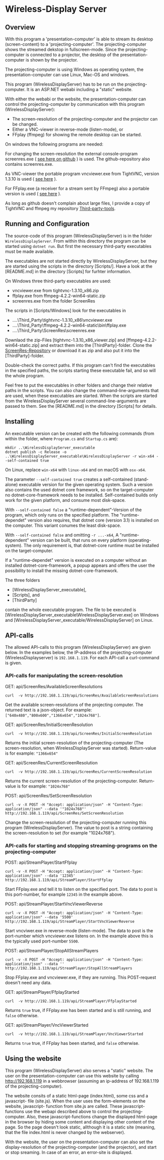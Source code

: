 # Wireless-Display Server

## Overview 
With this program a 'presentation-computer' is able to stream its desktop (screen-content) to
a 'projecting-computer'. The projecting-computer shows the streamed dekstop in
fullscreen-mode. Since the projecting-computer is connected to a projector,
the desktop of the presentation-computer is shown by the projector.

The projecting-computer is using Windows as operating system, the 
presentation-computer can use Linux, Mac-OS and windows.

This program (WirelessDisplayServer) has to be run on the projecting-computer. 
It is an ASP.NET webabi including a "static" website.

With either the webabi or the website, the presentation-computer can control the
projecting-computer by communication with this program (WirelessDisplayServer):

- The screen-resolution of the projecting-computer and the projector can be changed.
- Either a VNC-viewer in reverse-mode (listen-mode), or
- FFplay (ffmpeg) for showing the remote desktop can be started.

On windows the following programs are needed:

For changing the screen-resolution the external console-program screenres.exe 
( [see here on github](https://github.com/lzukw/ScreenRes) )
is used. The github-repository also contains screenres.exe.

As VNC-viewer the portable program vncviewer.exe from TightVNC, version 1.3.10 is used
( [see here](https://www.tightvnc.com/download/1.3.10/tightvnc-1.3.10_x86_viewer.zip) ).

For FFplay.exe (a receiver for a stream sent by FFmpeg) also a portable version is used
( [see here](https://ffmpeg.zeranoe.com/builds/win64/static/ffmpeg-4.2.2-win64-static.zip) ).

As long as github doesn't complain about large files, I provide a copy of 
TightVNC and ffmpeg my repository 
[Third-party-tools](https://github.com/lzukw/Third-party-tools).


## Running and Configuration

The source-code of this program (WirelessDisplayServer) is in the folder 
`WirelessDisplayServer`. From within this directory the program can be started
using `dotnet run`. But first the necessary third-party executables must be 
made available. 

The executables are not started directly by WirelessDisplayServer, but they 
are started using the scripts in the directory [Scripts/<operating-system>]. 
Have a look at the [README.md] in the directory [Scripts] for furhter 
information.

On Windows three third-party executables are used:

- vncviewer.exe from tightvnc-1.3.10_x86.zip
- ffplay.exe from ffmpeg-4.2.2-win64-static.zip
- screenres.exe from the folder ScreenRes

The scripts in [Scripts/Windows] look for the executables in

- ..\..\Third_Party\tightvnc-1.3.10_x86\vncviewer.exe
- ..\..\Third_Party\ffmpeg-4.2.2-win64-static\bin\ffplay.exe
- ..\..\Third_Party\ScreenRes\screenres.exe

Downlaod the zip-Files [tightvnc-1.3.10_x86_viewer.zip] and 
[ffmpeg-4.2.2-win64-static.zip] and extract them into the 
[ThirdParty]-folder. Clone the 
[ScreenRes-Repository](https://github.com/lzukw/ScreenRes) or download it as
zip and also put it into the [ThirdParty]-folder.

Double-check the correct paths. If this program can't find the executables in 
the specified paths, the scripts starting these executable fail, and so will
the whole program.

Feel free to put the executables in other folders and change their
relative paths in the scripts. You can also change the 
command-line-arguments that are used, when these executables are
started. When the scripts are started from the WirelessDisplayServer 
several command-line-arguments are passed to them. See the [README.md] in the
directory [Scripts] for details.

## Installing

An executable version can be created with the following commands (from within the folder,
where `Program.cs` and `Startup.cs` are):

```
mkdir ..\WirelessDisplayServer_executable 
dotnet publish -c Release -o ..\WirelessDisplayServer_executable\WirelessDisplayServer -r win-x64 --self-contained true
```

On Linux, replace `win-x64` with `linux-x64` and on macOS with `osx-x64`.

The parameter `--self-contained true` creates a self-contained (stand-alone) 
executable version for the given operating system. Such
a version also contains the used dotnet core framework, so on the 
target-computer no dotnet-core-framework needs to be installed. Self-contained
builds only work for the given platform, and consume most disk-space.

With `--self-contained false` a "runtime-dependent"-Version of the program, 
which only runs on the specified platform. The "runtime-dependet" version also
requires, that dotnet core (version 3.1) is installed on the computer. This
variant conumes the least disk-space.

With `--self-contained false` and omitting `-r ...-x64`, A "runtime-dependent" 
version can be built, that runs on every platform (operating-system). 
The only requirement is, that dotnet-core runtime must be installed on the 
target-computer.

If a "runtime-dependet" version is executed on a computer without an installed
dotnet-core-framework, a popup appears and offers the user the possibility to
install the missing dotnet-core-framework.

The three folders

- [WirelessDisplayServer_executable],
- [Scripts], and
- [ThirdParty]

contain the whole executable program. The file to be executed is
[WirelessDisplayServer_executable\WirelessDisplayServer.exe] on Windows and
[WirelessDisplayServer_executable/WirelessDisplayServer] on Linux.

## API-calls

The allowed API-calls to this program (WirelessDisplayServer) are given below. In the examples 
below, the IP-address of the projecting-computer (WirelessDisplayserver) is `192.168.1.119`.
For each API-call a curl-command is given.

### API-calls for manipulating the screen-resolution

GET: api/ScreenRes/AvailableScreenResolutions
```
curl  -v http://192.168.1.119/api/ScreenRes/AvailableScreenResolutions
```
Get the available screen-resolutions of the projecting computer. The returned text is a 
json-object. For example: `["640x480","800x600","1366x654","1024x768"]`.

GET: api/ScreenRes/InitialScreenResolution
```
curl  -v http://192.168.1.119/api/ScreenRes/InitialScreenResolution
```
Returns the initial screen-resolution of the projecting-computer (The 
screen-resolution, when WirelessDisplayServer was started). Return-value is for 
example: `"1366x654"`

GET: api/ScreenRes/CurrentScreenResolution
```
curl  -v http://192.168.1.119/api/ScreenRes/CurrentScreenResolution
```
Returns the current screen-resolution of the projecting-computer. Return-value is for
example: `"1024x768"`

POST: api/ScreenRes/SetScreenResolution
```
curl -v -X POST -H "Accept: application/json" -H "Content-Type: application/json" --data '"1024x768"' http://192.168.1.119/api/ScreenRes/SetScreenResolution
```
Change the screen-resolution of the projecting-computer running this
program (WirelessDisplayServer). The value to post is a string containing the
screen-resolution to set (for example "1024x768").

### API-calls for starting and stopping streaming-programs on the projecting-computer

POST: api/StreamPlayer/StartFfplay
```
curl -v -X POST -H "Accept: application/json" -H "Content-Type: application/json" --data '12345' http://192.168.1.119/api/StreamPlayer/StartFfplay
```
Start FFplay.exe and tell it to listen on the specified port. The data to post 
is this port-number, for example `12345` in the example above.

POST: api/StreamPlayer/StartVncViewerReverse
```
curl -v -X POST -H "Accept: application/json" -H "Content-Type: application/json" --data '5500' http://192.168.1.119/api/StreamPlayer/StartVncViewerReverse
```
Start vncviwer.exe in reverse-mode (listen-mode). The data to post is the port-number
which vncviewer.exe listens on. In the example above this is the typically used
port-number `5500`.

POST: api/StreamPlayer/StopAllStreamPlayers
```
curl -v -X POST -H "Accept: application/json" -H "Content-Type: application/json" --data '' http://192.168.1.119/api/StreamPlayer/StopAllStreamPlayers
```
Stop FFplay.exe and vncviewer.exe, if they are running. This POST-request doesn't
need any data.

GET: api/StreamPlayer/FfplayStarted
```
curl  -v http://192.168.1.119/api/StreamPlayer/FfplayStarted
```
Returns `true` true, if FFplay.exe has been started and is still running, and `false` otherwise.

GET: api/StreamPlayer/VncViewerStarted
```
curl  -v http://192.168.1.119/api/StreamPlayer/VncViewerStarted
```
Returns `true` true, if FFplay has been started, and `false` otherwise.

## Using the website

This program (WirelessDisplayServer) also serves a "static" website. The
user on the presentation-computer can use this website by calling
http://192.168.1.119 in a webbrowser (assuming an ip-address of 192.168.1.119
of the projecting-computer).

The website consits of a static html-page (index.html), some css and a javascript-
file (site.js). When the user uses the form-elements on the website, javascript-
function from site.js are called. These javascript-functions use the webapi described
above to control the projecting-computer. Also, these javascript-functions change the 
displayed html-page in the browser by hiding some content and displaying other content
of the page. So the page doesn't look static, allthough it is a static site (meaning,
that the file index.html is never changed by the webserver).

With the website, the user on the presentation-computer can also set the 
display-resolution of the projecting-computer (and the projector), and start or stop
sreaming. In case of an error, an error-site is displayed.



